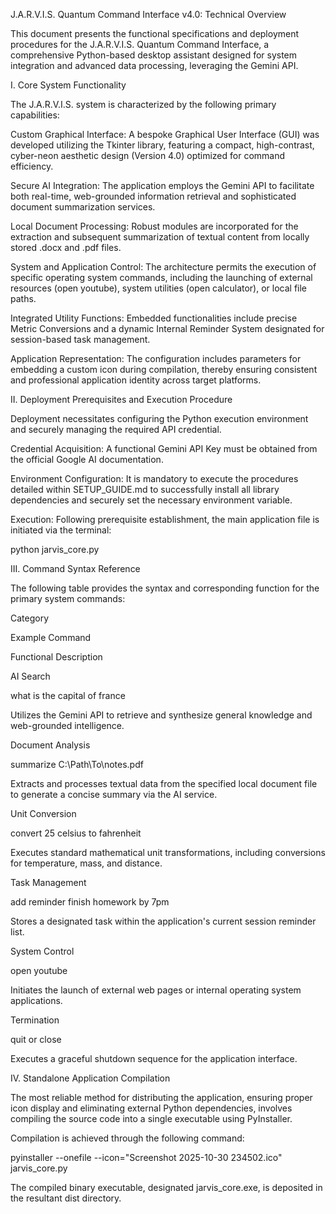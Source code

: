 J.A.R.V.I.S. Quantum Command Interface v4.0: Technical Overview

This document presents the functional specifications and deployment procedures for the J.A.R.V.I.S. Quantum Command Interface, a comprehensive Python-based desktop assistant designed for system integration and advanced data processing, leveraging the Gemini API.

I. Core System Functionality

The J.A.R.V.I.S. system is characterized by the following primary capabilities:

Custom Graphical Interface: A bespoke Graphical User Interface (GUI) was developed utilizing the Tkinter library, featuring a compact, high-contrast, cyber-neon aesthetic design (Version 4.0) optimized for command efficiency.

Secure AI Integration: The application employs the Gemini API to facilitate both real-time, web-grounded information retrieval and sophisticated document summarization services.

Local Document Processing: Robust modules are incorporated for the extraction and subsequent summarization of textual content from locally stored .docx and .pdf files.

System and Application Control: The architecture permits the execution of specific operating system commands, including the launching of external resources (open youtube), system utilities (open calculator), or local file paths.

Integrated Utility Functions: Embedded functionalities include precise Metric Conversions and a dynamic Internal Reminder System designated for session-based task management.

Application Representation: The configuration includes parameters for embedding a custom icon during compilation, thereby ensuring consistent and professional application identity across target platforms.

II. Deployment Prerequisites and Execution Procedure

Deployment necessitates configuring the Python execution environment and securely managing the required API credential.

Credential Acquisition: A functional Gemini API Key must be obtained from the official Google AI documentation.

Environment Configuration: It is mandatory to execute the procedures detailed within SETUP_GUIDE.md to successfully install all library dependencies and securely set the necessary environment variable.

Execution: Following prerequisite establishment, the main application file is initiated via the terminal:

python jarvis_core.py


III. Command Syntax Reference

The following table provides the syntax and corresponding function for the primary system commands:

Category

Example Command

Functional Description

AI Search

what is the capital of france

Utilizes the Gemini API to retrieve and synthesize general knowledge and web-grounded intelligence.

Document Analysis

summarize C:\Path\To\notes.pdf

Extracts and processes textual data from the specified local document file to generate a concise summary via the AI service.

Unit Conversion

convert 25 celsius to fahrenheit

Executes standard mathematical unit transformations, including conversions for temperature, mass, and distance.

Task Management

add reminder finish homework by 7pm

Stores a designated task within the application's current session reminder list.

System Control

open youtube

Initiates the launch of external web pages or internal operating system applications.

Termination

quit or close

Executes a graceful shutdown sequence for the application interface.

IV. Standalone Application Compilation

The most reliable method for distributing the application, ensuring proper icon display and eliminating external Python dependencies, involves compiling the source code into a single executable using PyInstaller.

Compilation is achieved through the following command:

pyinstaller --onefile --icon="Screenshot 2025-10-30 234502.ico" jarvis_core.py


The compiled binary executable, designated jarvis_core.exe, is deposited in the resultant dist directory.
